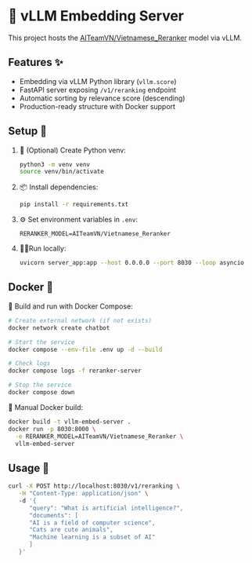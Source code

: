 # 🔗 vLLM Embedding Server

This project hosts the [AITeamVN/Vietnamese_Reranker](https://huggingface.co/AITeamVN/Vietnamese_Reranker) model via vLLM.

## Features ✨

- Embedding via vLLM Python library (`vllm.score`)  
- FastAPI server exposing `/v1/reranking` endpoint  
- Automatic sorting by relevance score (descending)
- Production-ready structure with Docker support

## Setup 🚀

1. 🐍 (Optional) Create Python venv:
   ```bash
   python3 -m venv venv
   source venv/bin/activate
   ```

2. 📦 Install dependencies:
   ```bash
   pip install -r requirements.txt
   ```

3. ⚙️ Set environment variables in `.env`:
   ```dotenv
   RERANKER_MODEL=AITeamVN/Vietnamese_Reranker
   ```

4. 🏃‍♂️Run locally:
   ```bash
   uvicorn server_app:app --host 0.0.0.0 --port 8030 --loop asyncio
   ```

## Docker 🐳

🔨 Build and run with Docker Compose:
```bash
# Create external network (if not exists)
docker network create chatbot

# Start the service
docker compose --env-file .env up -d --build

# Check logs
docker compose logs -f reranker-server

# Stop the service
docker compose down
```

🔧 Manual Docker build:
```bash
docker build -t vllm-embed-server .
docker run -p 8030:8000 \
  -e RERANKER_MODEL=AITeamVN/Vietnamese_Reranker \
  vllm-embed-server
```

## Usage 📝

```bash
curl -X POST http://localhost:8030/v1/reranking \
   -H "Content-Type: application/json" \  
   -d '{
      "query": "What is artificial intelligence?",
      "documents": [
      "AI is a field of computer science",
      "Cats are cute animals",
      "Machine learning is a subset of AI"
      ]
   }'
```